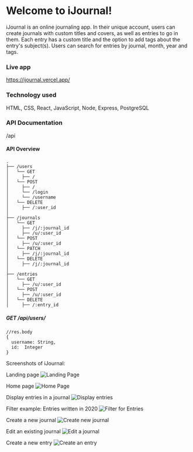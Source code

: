 # Welcome to iJournal!

iJournal is an online journaling app. In their unique account, users can create journals with custom titles and covers, as well as entries to go in them. Each entry has a custom title and the option to add tags about the entry's subject(s). Users can search for entries by journal, month, year and tags.

### Live app

https://ijournal.vercel.app/

### Technology used

HTML, CSS, React, JavaScript, Node, Express, PostgreSQL

### API Documentation

/api

#### API Overview

```
.
├── /users
│   └── GET
│     ├── /
│   └── POST
│     ├── /
│     └── /login
│     └── /username
│   └── DELETE
│     ├── /:user_id
│
├── /journals
│   └── GET
│     ├── /j/:journal_id
│     ├── /u/:user_id
│   └── POST
│     ├── /u/:user_id
│   └── PATCH
│     ├── /j/:journal_id
│   └── DELETE
│     ├── /j/:journal_id
│
├── /entries
│   └── GET
│     ├── /u/:user_id
│   └── POST
│     ├── /u/:user_id
│   └── DELETE
│     ├── /:entry_id
```

##### GET **/api/users/**

```
//res.body
{
  username: String,
  id:  Integer
}
```

Screenshots of iJournal:

Landing page
![Landing Page](https://i.imgur.com/DU8om7A.png)

Home page
![Home Page](https://i.imgur.com/VjfyDmO.png)

Display entries in a journal
![Display entries](https://i.imgur.com/Eovi7A3.png)

Filter example: Entries written in 2020
![Filter for Entries](https://i.imgur.com/vQep1iZ.png)

Create a new journal
![Create new journal](https://i.imgur.com/WIXr0Od.png)

Edit an existing journal
![Edit a journal](https://i.imgur.com/YVXrciv.png)

Create a new entry
![Create an entry](https://i.imgur.com/OiV2q3G.png)
